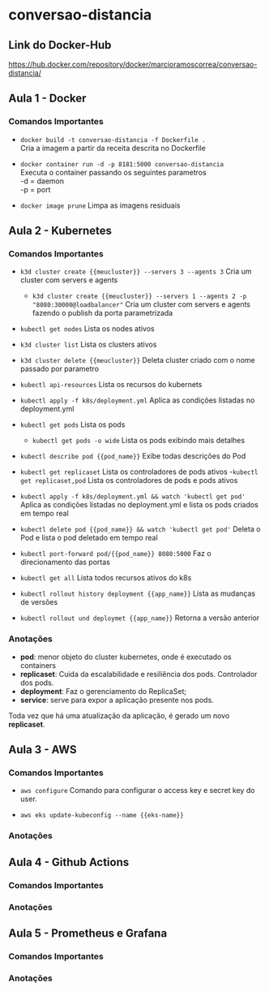 # conversao-distancia

## Link do Docker-Hub
https://hub.docker.com/repository/docker/marcioramoscorrea/conversao-distancia/

## Aula 1 - Docker
### Comandos Importantes
- `docker build -t conversao-distancia -f Dockerfile .`  
Cria a imagem a partir da receita descrita no Dockerfile  

- `docker container run -d -p 8181:5000 conversao-distancia`  
Executa o container passando os seguintes parametros  
-d = daemon  
-p = port  

- `docker image prune`
Limpa as imagens residuais

## Aula 2 - Kubernetes
### Comandos Importantes
- `k3d cluster create {{meucluster}} --servers 3 --agents 3`
Cria um cluster com servers e agents
    - `k3d cluster create {{meucluster}} --servers 1 --agents 2 -p "8080:30000@loadbalancer"`
    Cria um cluster com servers e agents fazendo o publish da porta parametrizada


- `kubectl get nodes`
Lista os nodes ativos

- `k3d cluster list`
Lista os clusters ativos

- `k3d cluster delete {{meucluster}}`
Deleta cluster criado com o nome passado por parametro

- `kubectl api-resources`
Lista os recursos do kubernets

- `kubectl apply -f k8s/deployment.yml`
Aplica as condições listadas no deployment.yml

- `kubectl get pods`
Lista os pods
    - `kubectl get pods -o wide`
    Lista os pods exibindo mais detalhes

- `kubectl describe pod {{pod_name}}`
Exibe todas descrições do Pod

- `kubectl get replicaset`
Lista os controladores de pods ativos
    -`kubectl get replicaset,pod`
    Lista os controladores de pods e pods ativos

- `kubectl apply -f k8s/deployment.yml && watch 'kubectl get pod'`
Aplica as condições listadas no deployment.yml e lista os pods criados em tempo real

- `kubectl delete pod {{pod_name}} && watch 'kubectl get pod'`
Deleta o Pod e lista o pod deletado em tempo real

- `kubectl port-forward pod/{{pod_name}} 8080:5000`
Faz o direcionamento das portas

- `kubectl get all`
Lista todos recursos ativos do k8s

- `kubectl rollout history deployment {{app_name}}`
Lista as mudanças de versões

- `kubectl rollout und deploymet {{app_name}}`
Retorna a versão anterior

### Anotações
- **pod**: menor objeto do cluster kubernetes, onde é executado os containers
- **replicaset**: Cuida da escalabilidade e resiliência dos pods. Controlador dos pods.
- **deployment**: Faz o gerenciamento do ReplicaSet;
- **service**: serve para expor a aplicação presente nos pods.

Toda vez que há uma atualização da aplicação, é gerado um novo **replicaset**.

## Aula 3 - AWS
### Comandos Importantes
- `aws configure`
Comando para configurar o access key e secret key do user.

- `aws eks update-kubeconfig --name {{eks-name}}`

### Anotações



## Aula 4 - Github Actions
### Comandos Importantes

### Anotações




## Aula 5 - Prometheus e Grafana
### Comandos Importantes

### Anotações